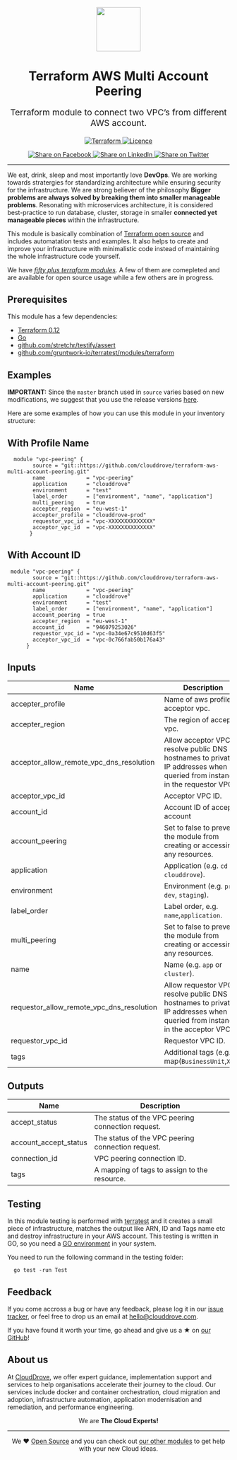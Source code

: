 <!-- This file was automatically generated by the `geine`. Make all changes to `README.yaml` and run `make readme` to rebuild this file. -->

<p align="center"> <img src="https://user-images.githubusercontent.com/50652676/62349836-882fef80-b51e-11e9-99e3-7b974309c7e3.png" width="100" height="100"></p>


<h1 align="center">
    Terraform AWS Multi Account Peering


</h1>

<p align="center" style="font-size: 1.2rem;">
    Terraform module to connect two VPC’s from different AWS account.
     </p>

<p align="center">

<a href="https://www.terraform.io">
  <img src="https://img.shields.io/badge/Terraform-v0.12-green" alt="Terraform">
</a>
<a href="LICENSE.md">
  <img src="https://img.shields.io/badge/License-MIT-blue.svg" alt="Licence">
</a>


</p>
<p align="center">

<a href='https://facebook.com/sharer/sharer.php?u=https://github.com/terraform-aws-multi-account-peering'>
  <img title="Share on Facebook" src="https://user-images.githubusercontent.com/50652676/62817743-4f64cb80-bb59-11e9-90c7-b057252ded50.png" />
</a>
<a href='https://www.linkedin.com/shareArticle?mini=true&title=Terraform+AWS+Multi+Account+Peering&url=https://github.com/terraform-aws-multi-account-peering'>
  <img title="Share on LinkedIn" src="https://user-images.githubusercontent.com/50652676/62817742-4e339e80-bb59-11e9-87b9-a1f68cae1049.png" />
</a>
<a href='https://twitter.com/intent/tweet/?text=Terraform+AWS+Multi+Account+Peering&url=https://github.com/terraform-aws-multi-account-peering'>
  <img title="Share on Twitter" src="https://user-images.githubusercontent.com/50652676/62817740-4c69db00-bb59-11e9-8a79-3580fbbf6d5c.png" />
</a>

</p>
<hr>


We eat, drink, sleep and most importantly love **DevOps**. We are working towards stratergies for standardizing architecture while ensuring security for the infrastructure. We are strong believer of the philosophy <b>Bigger problems are always solved by breaking them into smaller manageable problems</b>. Resonating with microservices architecture, it is considered best-practice to run database, cluster, storage in smaller <b>connected yet manageable pieces</b> within the infrastructure.

This module is basically combination of [Terraform open source](https://www.terraform.io/) and includes automatation tests and examples. It also helps to create and improve your infrastructure with minimalistic code instead of maintaining the whole infrastructure code yourself.

We have [*fifty plus terraform modules*][terraform_modules]. A few of them are comepleted and are available for open source usage while a few others are in progress.




## Prerequisites

This module has a few dependencies:

- [Terraform 0.12](https://learn.hashicorp.com/terraform/getting-started/install.html)
- [Go](https://golang.org/doc/install)
- [github.com/stretchr/testify/assert](https://github.com/stretchr/testify)
- [github.com/gruntwork-io/terratest/modules/terraform](https://github.com/gruntwork-io/terratest)







## Examples


**IMPORTANT:** Since the `master` branch used in `source` varies based on new modifications, we suggest that you use the release versions [here](https://github.com/terraform-aws-multi-account-peering/releases).


Here are some examples of how you can use this module in your inventory structure:
## With Profile Name
```hcl
  module "vpc-peering" {
        source = "git::https://github.com/clouddrove/terraform-aws-multi-account-peering.git"
        name             = "vpc-peering"
        application      = "clouddrove"
        environment      = "test"
        label_order      = ["environment", "name", "application"]
        multi_peering    = true
        accepter_region  = "eu-west-1"
        accepter_profile = "clouddrove-prod"
        requestor_vpc_id = "vpc-XXXXXXXXXXXXXX"
        acceptor_vpc_id  = "vpc-XXXXXXXXXXXXXX"
       }
```
## With Account ID
```hcl
 module "vpc-peering" {
        source = "git::https://github.com/clouddrove/terraform-aws-multi-account-peering.git"
        name             = "vpc-peering"
        application      = "clouddrove"
        environment      = "test"
        label_order      = ["environment", "name", "application"]
        account_peering  = true
        accepter_region  = "eu-west-1"
        account_id       = "946079253026"
        requestor_vpc_id = "vpc-0a34e67c9510d63f5"
        acceptor_vpc_id  = "vpc-0c766fab50b176a43"
      }
```






## Inputs

| Name | Description | Type | Default | Required |
|------|-------------|:----:|:-----:|:-----:|
| accepter_profile | Name of aws profile of acceptor vpc. | string | `` | no |
| accepter_region | The region of acceptor vpc. | string | - | yes |
| acceptor_allow_remote_vpc_dns_resolution | Allow acceptor VPC to resolve public DNS hostnames to private IP addresses when queried from instances in the requestor VPC. | bool | `true` | no |
| acceptor_vpc_id | Acceptor VPC ID. | string | - | yes |
| account_id | Account ID of acceptor account | string | `` | no |
| account_peering | Set to false to prevent the module from creating or accessing any resources. | bool | `false` | no |
| application | Application (e.g. `cd` or `clouddrove`). | string | `` | no |
| environment | Environment (e.g. `prod`, `dev`, `staging`). | string | `` | no |
| label_order | Label order, e.g. `name`,`application`. | list | `<list>` | no |
| multi_peering | Set to false to prevent the module from creating or accessing any resources. | bool | `false` | no |
| name | Name  (e.g. `app` or `cluster`). | string | `` | no |
| requestor_allow_remote_vpc_dns_resolution | Allow requestor VPC to resolve public DNS hostnames to private IP addresses when queried from instances in the acceptor VPC. | bool | `true` | no |
| requestor_vpc_id | Requestor VPC ID. | string | - | yes |
| tags | Additional tags (e.g. map(`BusinessUnit`,`XYZ`). | map(string) | `<map>` | no |

## Outputs

| Name | Description |
|------|-------------|
| accept_status | The status of the VPC peering connection request. |
| account_accept_status | The status of the VPC peering connection request. |
| connection_id | VPC peering connection ID. |
| tags | A mapping of tags to assign to the resource. |




## Testing
In this module testing is performed with [terratest](https://github.com/gruntwork-io/terratest) and it creates a small piece of infrastructure, matches the output like ARN, ID and Tags name etc and destroy infrastructure in your AWS account. This testing is written in GO, so you need a [GO environment](https://golang.org/doc/install) in your system.

You need to run the following command in the testing folder:
```hcl
  go test -run Test
```



## Feedback
If you come accross a bug or have any feedback, please log it in our [issue tracker](https://github.com/terraform-aws-multi-account-peering/issues), or feel free to drop us an email at [hello@clouddrove.com](mailto:hello@clouddrove.com).

If you have found it worth your time, go ahead and give us a ★ on [our GitHub](https://github.com/terraform-aws-multi-account-peering)!

## About us

At [CloudDrove][website], we offer expert guidance, implementation support and services to help organisations accelerate their journey to the cloud. Our services include docker and container orchestration, cloud migration and adoption, infrastructure automation, application modernisation and remediation, and performance engineering.

<p align="center">We are <b> The Cloud Experts!</b></p>
<hr />
<p align="center">We ❤️  <a href="https://github.com/clouddrove">Open Source</a> and you can check out <a href="https://github.com/clouddrove">our other modules</a> to get help with your new Cloud ideas.</p>

  [website]: https://clouddrove.com
  [github]: https://github.com/clouddrove
  [linkedin]: https://cpco.io/linkedin
  [twitter]: https://twitter.com/clouddrove/
  [email]: https://clouddrove.com/contact-us.html
  [terraform_modules]: https://github.com/clouddrove?utf8=%E2%9C%93&q=terraform-&type=&language=